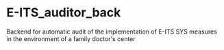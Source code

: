 # E-ITS_auditor_back
Backend for automatic audit of the implementation of E-ITS SYS measures in the environment of a family doctor's center
